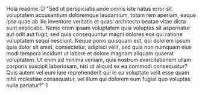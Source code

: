 Hola readme :D 
"Sed ut perspiciatis unde omnis iste natus error sit voluptatem
 accusantium doloremque laudantium, totam rem aperiam, eaque ipsa quae 
 ab illo inventore veritatis et quasi architecto beatae vitae dicta 
 sunt explicabo. Nemo enim ipsam voluptatem quia voluptas sit 
 aspernatur aut odit aut fugit, sed quia consequuntur magni dolores eos 
 qui ratione voluptatem sequi nesciunt. Neque porro quisquam est, qui 
 dolorem ipsum quia dolor sit amet, consectetur, adipisci velit, sed 
 quia non numquam eius modi tempora incidunt ut labore et dolore magnam 
 aliquam quaerat voluptatem. Ut enim ad minima veniam, quis nostrum 
 exercitationem ullam corporis suscipit laboriosam, nisi ut aliquid ex 
 ea commodi consequatur? Quis autem vel eum iure reprehenderit qui in 
 ea voluptate velit esse quam nihil molestiae consequatur, vel illum 
 qui dolorem eum fugiat quo voluptas nulla pariatur?" 1